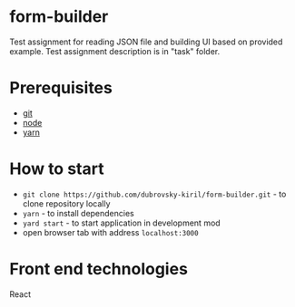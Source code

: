 # form-builder
Test assignment for reading JSON file and building UI based on provided example.
Test assignment description is in "task" folder.

# Prerequisites
- [git](https://git-scm.com/)
- [node](https://nodejs.org/en/)
- [yarn](https://yarnpkg.com/lang/en/)

# How to start
- `git clone https://github.com/dubrovsky-kiril/form-builder.git` - to clone repository locally
- `yarn` - to install dependencies
- `yard start` - to start application in development mod
- open browser tab with address `localhost:3000`

# Front end technologies
React
